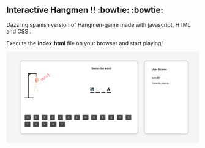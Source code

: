 ##  Interactive Hangmen !!  :bowtie:  :bowtie:

Dazzling spanish version of  Hangmen-game  made with javascript, HTML and CSS .

Execute the <b>index.html</b> file on your browser and start playing!

<img src="hangmen_game.png"   />

 
 
